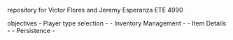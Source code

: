 repository for Victor Flores and Jeremy Esperanza
ETE 4990


objectives
    - Player type selection
        -
    - Inventory Management
        - 
    - Item Details
        - 
    - Persistence
        - 
    


